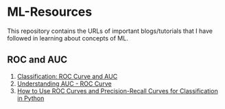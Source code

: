 # ML-Resources
This repository contains the URLs of important blogs/tutorials that I have followed in learning about concepts of ML.

## ROC and AUC
1. [Classification: ROC Curve and AUC](https://developers.google.com/machine-learning/crash-course/classification/roc-and-auc)
2. [Understanding AUC - ROC Curve](https://towardsdatascience.com/understanding-auc-roc-curve-68b2303cc9c5)
3. [How to Use ROC Curves and Precision-Recall Curves for Classification in Python](https://machinelearningmastery.com/roc-curves-and-precision-recall-curves-for-classification-in-python/)


